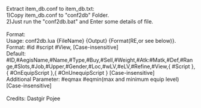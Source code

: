 Extract item_db.conf to item_db.txt:<br/>
1)Copy item_db.conf to "conf2db" Folder.<br/>
2)Just run the "conf2db.bat" and Enter some details of file.<br/>
<br/>
Format:<br/>
	Usage: conf2db.lua {FileName} {Output} {Format(RE,or see below)}.<br/>
	Format: #id #script #View, [Case-insensitive]<br/>
	Default: #ID,#AegisName,#Name,#Type,#Buy,#Sell,#Weight,#Atk:#Matk,#Def,#Range,#Slots,#Job,#Upper,#Gender,#Loc,#wLV,#eLV,#Refine,#View,{ #Script },{ #OnEquipScript },{ #OnUnequipScript } [Case-insensitive]<br/>
	Additional Parameter: #eqmax #eqmin(max and minimum equip level) [Case-insensitive]<br/>
<br/>
Credits: Dastgir Pojee<br/>
